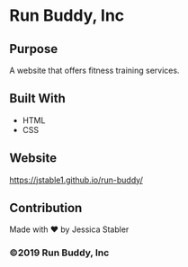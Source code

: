 # Run Buddy, Inc

## Purpose
A website that offers fitness training services. 

## Built With
* HTML
* CSS

## Website
https://jstable1.github.io/run-buddy/

## Contribution
Made with ❤️ by Jessica Stabler

### ©️2019 Run Buddy, Inc 
